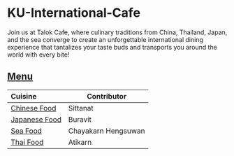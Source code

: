 # KU-International-Cafe

Join us at Talok Cafe, where culinary traditions from China, Thailand, Japan, and the sea converge to create an unforgettable international dining experience that tantalizes your taste buds and transports you around the world with every bite!

## [Menu](menu.md)

| Cuisine                          | Contributor         |
|:---------------------------------|---------------------|
| [Chinese Food](menu.md#Chinese-Food)      | Sittanat      |
| [Japanese Food](menu.md#junk-food) | Buravit     |
| [Sea Food](menu.md#seafood-menu) | Chayakarn Hengsuwan |
| [Thai Food](menu.md#thai-food) | Atikarn     |



